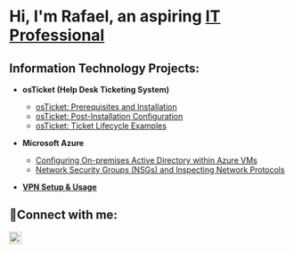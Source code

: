 <h1>Hi, I'm Rafael, an aspiring <a href="https://www.linkedin.com/in/rafael-buenaventura-melendez/">IT Professional</a></h1>

<h2> Information Technology Projects:</h2>

- <b>osTicket (Help Desk Ticketing System)</b>
  - [osTicket: Prerequisites and Installation](https://github.com/rafabvm/osticket-prereqs)
  - [osTicket: Post-Installation Configuration](https://github.com/rafabvm/osticket-postinstall)
  - [osTicket: Ticket Lifecycle Examples](https://github.com/rafabvm/ticket-lifecycle)
- <b>Microsoft Azure</b>
  - [Configuring On-premises Active Directory within Azure VMs](https://github.com/rafabvm/Configuring-On-premises-Active-Directory-within-Azure-VMs)
  - [Network Security Groups (NSGs) and Inspecting Network Protocols](https://github.com/rafabvm/azure-network-protocols)
   
- <b>[VPN Setup & Usage](https://github.com/rafabvm/VPN-setup)

<h2>🤳Connect with me:</h2>

[<img align="left" alt="Rafael | LinkedIn" width="22px" src="https://cdn.jsdelivr.net/npm/simple-icons@v3/icons/linkedin.svg" />][linkedin]



[linkedin]: https://www.linkedin.com/in/rafael-buenaventura-melendez/
